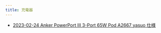```yaml
---
title: 充電器
---
```



- [2023-02-24 Anker PowerPort III 3-Port 65W Pod A2667 yasuo 仕様](./../../../../d/2023/02/24/Anker_PowerPort_III_3-Port_65W_Pod_A2667_yasuo_仕様.md)




